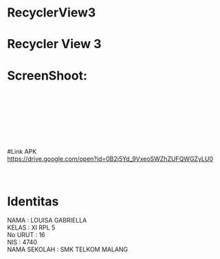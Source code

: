 # RecyclerView3
# Recycler View 3<br>
# ScreenShoot: <br> <br> <br>

<br> <br> <br>


#Link APK <br>
https://drive.google.com/open?id=0B2j5Yd_9VxeoSWZhZUFQWGZyLU0
 <br> <br> <br>

# Identitas <br>
NAMA : LOUISA GABRIELLA <br>
KELAS : XI RPL 5 <br>
No URUT : 16 <br> 
NIS : 4740 <br>
NAMA SEKOLAH : SMK TELKOM MALANG
